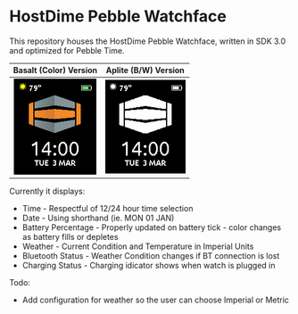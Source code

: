 # HostDime Pebble Watchface

This repository houses the HostDime Pebble Watchface, written in SDK 3.0 and optimized for Pebble Time.



| Basalt (Color) Version        | Aplite (B/W) Version           |
|:------------:|:-------------:|
| ![Current Watchface - Basalt - 03.03.15](https://raw.githubusercontent.com/dennishenry/hostdime_pebble/master/screenshots/hd_pebble_basalt-030315.png) | ![Current Watchface - Aplite - 03.03.15](https://raw.githubusercontent.com/dennishenry/hostdime_pebble/master/screenshots/hd_pebble_aplite-030315.png) |

Currently it displays:

* Time - Respectful of 12/24 hour time selection
* Date - Using shorthand (ie. MON 01 JAN)
* Battery Percentage - Properly updated on battery tick - color changes as battery fills or depletes
* Weather - Current Condition and Temperature in Imperial Units
* Bluetooth Status - Weather Condition changes if BT connection is lost
* Charging Status - Charging idicator shows when watch is plugged in

Todo:

* Add configuration for weather so the user can choose Imperial or Metric
